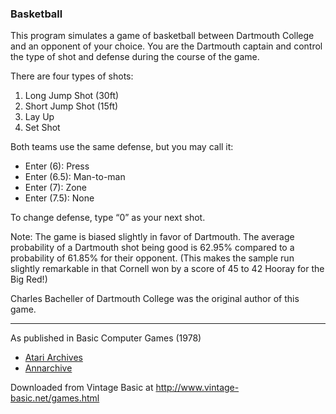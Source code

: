 ### Basketball

This program simulates a game of basketball between Dartmouth College and an opponent of your choice. You are the Dartmouth captain and control the type of shot and defense during the course of the game.

There are four types of shots:
1. Long Jump Shot (30ft)
2. Short Jump Shot (15ft)
3. Lay Up
4. Set Shot

Both teams use the same defense, but you may call it:
- Enter (6): Press
- Enter (6.5): Man-to-man
- Enter (7): Zone
- Enter (7.5): None

To change defense, type “0” as your next shot.

Note: The game is biased slightly in favor of Dartmouth. The average probability of a Dartmouth shot being good is 62.95% compared to a probability of 61.85% for their opponent. (This makes the sample run slightly remarkable in that Cornell won by a score of 45 to 42 Hooray for the Big Red!)

Charles Bacheller of Dartmouth College was the original author of this game.

---

As published in Basic Computer Games (1978)
- [Atari Archives](https://www.atariarchives.org/basicgames/showpage.php?page=12)
- [Annarchive](https://annarchive.com/files/Basic_Computer_Games_Microcomputer_Edition.pdf#page=27)

Downloaded from Vintage Basic at
http://www.vintage-basic.net/games.html
